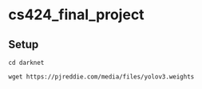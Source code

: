 # cs424_final_project

## Setup
```cd darknet```

```wget https://pjreddie.com/media/files/yolov3.weights```
